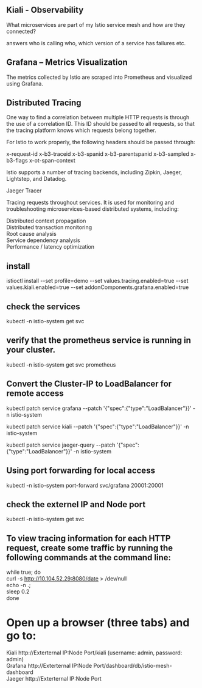 
## Kiali - Observability
What microservices are part of my Istio service mesh and how are they connected?

answers who is calling who, which version of a service has failures etc.

## Grafana – Metrics Visualization
The metrics collected by Istio are scraped into Prometheus and visualized using Grafana.

## Distributed Tracing
One way to find a correlation between multiple HTTP requests is through the use of a correlation ID. This ID should be passed to all requests, so that the tracing platform knows which requests belong together.

For Istio to work properly, the following headers should be passed through:

x-request-id x-b3-traceid x-b3-spanid x-b3-parentspanid x-b3-sampled x-b3-flags x-ot-span-context

Istio supports a number of tracing backends, including Zipkin, Jaeger, Lightstep, and Datadog.

Jaeger Tracer 

Tracing requests throughout services. It is used for monitoring and troubleshooting microservices-based distributed systems, including:

Distributed context propagation <br/>
Distributed transaction monitoring <br/>
Root cause analysis <br/>
Service dependency analysis <br/>
Performance / latency optimization <br/>

## install
istioctl install --set profile=demo --set values.tracing.enabled=true  --set values.kiali.enabled=true  --set addonComponents.grafana.enabled=true

## check the services 
kubectl -n istio-system get svc

## verify that the prometheus service is running in your cluster.
kubectl -n istio-system get svc prometheus

## Convert the Cluster-IP to LoadBalancer for remote access
kubectl patch service grafana --patch '{"spec":{"type":"LoadBalancer"}}' -n istio-system

kubectl patch service kiali --patch '{"spec":{"type":"LoadBalancer"}}' -n istio-system

kubectl patch service jaeger-query --patch '{"spec":{"type":"LoadBalancer"}}' -n istio-system

## Using port forwarding for local access
kubectl -n istio-system port-forward svc/grafana 20001:20001


## check the externel IP and Node port  
kubectl -n istio-system get svc

## To view tracing information for each HTTP request, create some traffic by running the following commands at the command line:

while true; do <br>
  curl -s http://10.104.52.29:8080/date > /dev/null <br>
  echo -n .; <br>
  sleep 0.2 <br>
done <br>

# Open up a browser (three tabs) and go to:
Kiali http://Exterternal IP:Node Port/kiali (username: admin, password: admin) <br>
Grafana http://Exterternal IP:Node Port/dashboard/db/istio-mesh-dashboard <br>
Jaeger http://Exterternal IP:Node Port <br>
